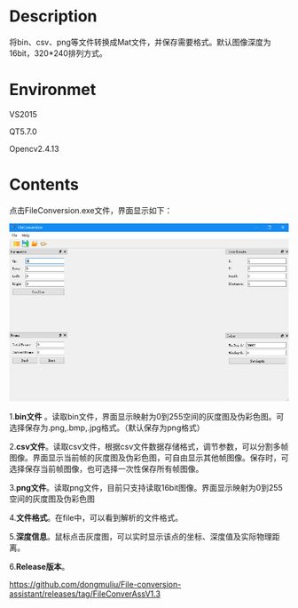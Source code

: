 # Description
 将bin、csv、png等文件转换成Mat文件，并保存需要格式。默认图像深度为16bit，320*240排列方式。
# Environmet
 VS2015
 
 QT5.7.0
 
 Opencv2.4.13
# Contents
点击FileConversion.exe文件，界面显示如下：

![](https://github.com/dongmuliu/File-conversion-assistant/blob/master/FileConversion/Image/image.png)

1.**bin文件** 。读取bin文件，界面显示映射为0到255空间的灰度图及伪彩色图。可选择保存为.png,.bmp,.jpg格式。（默认保存为png格式）

2.**csv文件**。读取csv文件，根据csv文件数据存储格式，调节参数，可以分割多帧图像。界面显示当前帧的灰度图及伪彩色图，可自由显示其他帧图像。保存时，可选择保存当前帧图像，也可选择一次性保存所有帧图像。

3.**png文件**。读取png文件，目前只支持读取16bit图像。界面显示映射为0到255空间的灰度图及伪彩色图

4.**文件格式**。在file中，可以看到解析的文件格式。

5.**深度信息**。鼠标点击灰度图，可以实时显示该点的坐标、深度值及实际物理距离。

6.**Release版本**。

https://github.com/dongmuliu/File-conversion-assistant/releases/tag/FileConverAssV1.3

